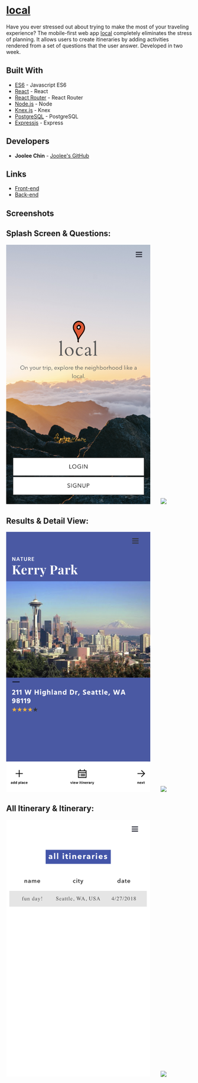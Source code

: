 # [local](http://local-app.surge.sh/) 
Have you ever stressed out about trying to make the most of your traveling experience? The mobile-first web app [local](http://local-app.surge.sh/) completely eliminates the stress of planning. It allows users to create itineraries by adding activities rendered from a set of questions that the user answer.
Developed in two week.
## Built With 
* [ES6](http://es6-features.org/) - Javascript ES6 
* [React](https://reactjs.org/) - React 
* [React Router](https://github.com/ReactTraining/react-router) - React Router
* [Node.js](https://nodejs.org/en/) - Node 
* [Knex.js](http://knexjs.org/) - Knex 
* [PostgreSQL](https://www.postgresql.org/) - PostgreSQL 
* [Expressjs](https://expressjs.com/) - Express 

## Developers 
* **Joolee Chin** - [Joolee's GitHub](https://github.com/jooleechin) 

## Links 
* [Front-end](https://github.com/jooleechin/local-frontend) 
* [Back-end](https://github.com/jooleechin/local-backend)

## Screenshots

## Splash Screen & Questions:
<img src="./src/assests/splash.png" width="390">            <img src="./src/assests/localDemo.gif" width="390">

## Results & Detail View:
<img src="./src/assests/results.png" width="390">            <img src="./src/assests/details.gif" width="390">

## All Itinerary & Itinerary:
<img src="./src/assests/all.png" width="390">            <img src="./src/assests/clickandDrag.gif" width="390"> 
